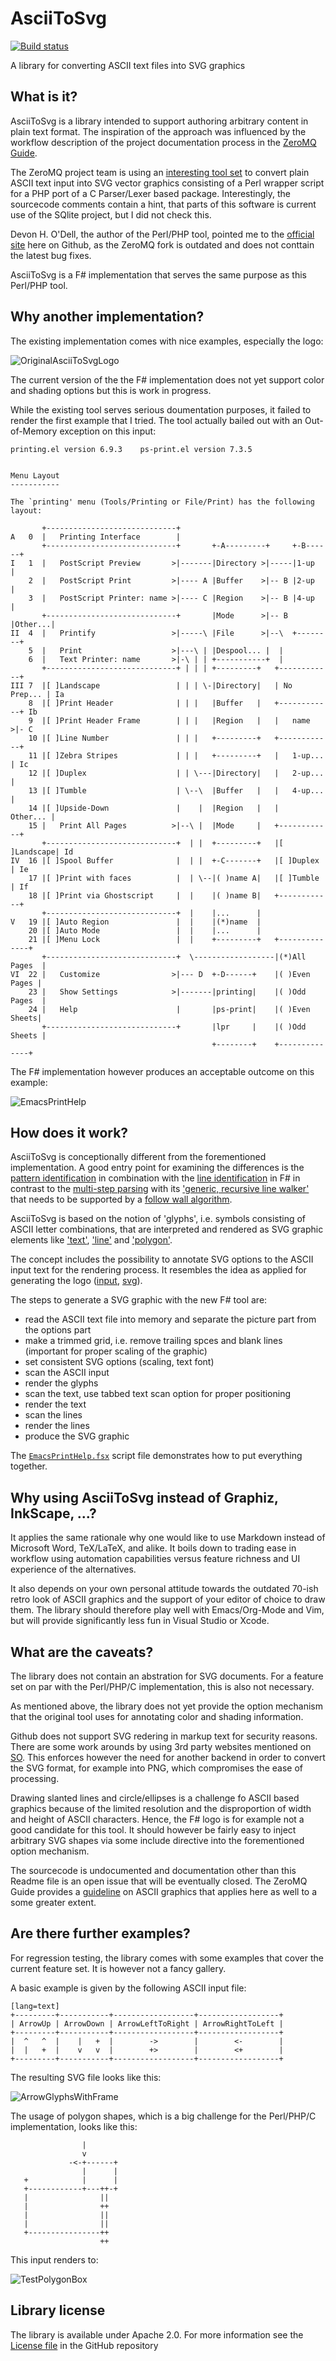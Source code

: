 AsciiToSvg
==========

[![Build status](https://ci.appveyor.com/api/projects/status/xmecy603qc0peo1c)](https://ci.appveyor.com/project/fbmnds/asciitosvg)

A library for converting ASCII text files into SVG graphics

## What is it?

AsciiToSvg is a library intended to support authoring arbitrary content in plain text format. 
The inspiration of the approach was influenced by the workflow description 
of the project documentation process in the [ZeroMQ Guide][2].

The ZeroMQ project team  is using an  [interesting tool set][3] to convert plain ASCII text input 
into SVG vector graphics consisting of a Perl wrapper script for a PHP port of a C Parser/Lexer based package. 
Interestingly, the sourcecode comments contain a hint, that parts of this software is current use of the SQlite project, but I did not check this.

Devon H. O'Dell, the author of the Perl/PHP tool, pointed me to the [official site][18] here on Github, as the ZeroMQ fork is outdated and does not conttain the latest bug fixes. 

AsciiToSvg is a F# implementation that serves the same purpose as this Perl/PHP tool.

## Why another implementation?

The existing implementation comes with nice examples, especially the logo:

![OriginalAsciiToSvgLogo](https://github.com/fbmnds/AsciiToSvg/blob/master/AsciiToSvg/AsciiToSvg.Tests/TestPngFiles/OriginalAsciiToSvgLogo.png?raw=true)

The current version of the the F# implementation does not yet support color and shading options but this is work in progress.

While the existing tool serves serious doumentation purposes, it failed to render the first example that I tried.
The tool actually bailed out with an Out-of-Memory exception on this input:

``` text
printing.el version 6.9.3    ps-print.el version 7.3.5


Menu Layout
-----------

The `printing' menu (Tools/Printing or File/Print) has the following layout:

       +-----------------------------+
A   0  |   Printing Interface        |
       +-----------------------------+       +-A---------+     +-B------+
I   1  |   PostScript Preview       >|-------|Directory >|-----|1-up    |
    2  |   PostScript Print         >|---- A |Buffer    >|-- B |2-up    |
    3  |   PostScript Printer: name >|---- C |Region    >|-- B |4-up    |
       +-----------------------------+       |Mode      >|-- B |Other...|
II  4  |   Printify                 >|-----\ |File      >|--\  +--------+
    5  |   Print                    >|---\ | |Despool... |  |
    6  |   Text Printer: name       >|-\ | | +-----------+  |
       +-----------------------------+ | | | +---------+   +------------+
III 7  |[ ]Landscape                 | | | \-|Directory|   | No Prep... | Ia
    8  |[ ]Print Header              | | |   |Buffer   |   +------------+ Ib
    9  |[ ]Print Header Frame        | | |   |Region   |   |   name    >|- C
    10 |[ ]Line Number               | | |   +---------+   +------------+
    11 |[ ]Zebra Stripes             | | |   +---------+   |   1-up...  | Ic
    12 |[ ]Duplex                    | | \---|Directory|   |   2-up...  |
    13 |[ ]Tumble                    | \--\  |Buffer   |   |   4-up...  |
    14 |[ ]Upside-Down               |    |  |Region   |   |   Other... |
    15 |   Print All Pages          >|--\ |  |Mode     |   +------------+
       +-----------------------------+  | |  +---------+   |[ ]Landscape| Id
IV  16 |[ ]Spool Buffer              |  | |  +-C-------+   |[ ]Duplex   | Ie
    17 |[ ]Print with faces          |  | \--|( )name A|   |[ ]Tumble   | If
    18 |[ ]Print via Ghostscript     |  |    |( )name B|   +------------+
       +-----------------------------+  |    |...      |
V   19 |[ ]Auto Region               |  |    |(*)name  |
    20 |[ ]Auto Mode                 |  |    |...      |
    21 |[ ]Menu Lock                 |  |    +---------+   +--------------+
       +-----------------------------+  \------------------|(*)All Pages  |
VI  22 |   Customize                >|--- D  +-D------+    |( )Even Pages |
    23 |   Show Settings            >|-------|printing|    |( )Odd Pages  |
    24 |   Help                      |       |ps-print|    |( )Even Sheets|
       +-----------------------------+       |lpr     |    |( )Odd Sheets |
                                             +--------+    +--------------+

```

The F# implementation however produces an acceptable outcome on this example:

![EmacsPrintHelp](https://github.com/fbmnds/AsciiToSvg/blob/master/AsciiToSvg/AsciiToSvg.Tests/TestPngFiles/EmacsPrintHelp.png?raw=true)

## How does it work?

AsciiToSvg is conceptionally different from the forementioned implementation. 
A good entry point for examining the differences is the 
[pattern identification][4] in combination with the [line identification][5] in F#
in contrast to the [multi-step parsing][6] with its ['generic, recursive line walker'][7] 
that needs to be supported by a [follow wall algorithm][8].

AsciiToSvg is based on the notion of 'glyphs', i.e. symbols consisting of ASCII letter combinations, that are 
interpreted and rendered as SVG graphic elements like ['text'][9], 
['line'][10] and ['polygon'][11].

The concept includes the possibility to annotate SVG options to the ASCII input text for the rendering process. 
It resembles the idea as applied for generating the logo ([input][12], 
[svg][13]).

The steps to generate a SVG graphic with the new F# tool are:

* read the ASCII text file into memory and separate the picture part from the options part
* make a trimmed grid, i.e. remove trailing spces and blank lines (important for proper scaling of the graphic)
* set consistent SVG options (scaling, text font)
* scan the ASCII input
* render the glyphs
* scan the text, use tabbed text scan option for proper positioning
* render the text
* scan the lines
* render the lines
* produce the SVG graphic

The [`EmacsPrintHelp.fsx`][15] script file demonstrates how to put everything together. 

## Why using AsciiToSvg instead of Graphiz, InkScape, ...?

It applies the same rationale why one would like to use Markdown instead of Microsoft Word, TeX/LaTeX, and alike.
It boils down to trading ease in workflow using automation capabilities versus feature richness and UI experience of the alternatives.

It also depends on your own personal attitude towards the outdated 70-ish retro look of ASCII graphics and the support of your editor of choice to draw them.
The library should therefore play well with Emacs/Org-Mode and Vim, but will provide significantly less fun in Visual Studio or Xcode.

## What are the caveats?

The library does not contain an abstration for SVG documents. For a feature set on par with the Perl/PHP/C implementation, this is also not necessary.

As mentioned above, the library does not yet provide the option mechanism that the original tool uses for annotating color and shading information.

Github does not support SVG redering in markup text for security reasons. There are some work arounds by using 3rd party websites mentioned on [SO][16]. 
This enforces however the need for another backend in order to convert the SVG format, for example into PNG, which compromises the ease of processing.

Drawing slanted lines and circle/ellipses is a challenge fo ASCII based graphics because of the limited resolution and the disproportion of width and height of ASCII characters. 
Hence, the F# logo is for example not a good candidate for this tool. It should however be fairly easy to inject arbitrary SVG shapes 
via some include directive into the forementioned option mechanism.

The sourcecode is undocumented and documentation other than this Readme file is an open issue that will be eventually closed. 
The ZeroMQ Guide provides a [guideline][17] on ASCII graphics that applies here as well to a some greater extent.

## Are there further examples?

For regression testing, the library comes with some examples that cover the current feature set. It is however not a fancy gallery.

A basic example is given by the following ASCII input file:

    [lang=text]
    +---------+-----------+------------------+------------------+
    | ArrowUp | ArrowDown | ArrowLeftToRight | ArrowRightToLeft |
    +---------+-----------+------------------+------------------+
    |  ^   ^  |    |   +  |        ->        |        <-        |
    |  |   +  |    v   v  |        +>        |        <+        |
    +---------+-----------+------------------+------------------+ 

The resulting SVG file looks like this:

![ArrowGlyphsWithFrame](https://github.com/fbmnds/AsciiToSvg/blob/master/AsciiToSvg/AsciiToSvg.Tests/TestPngFiles/ArrowGlyphsWithFrame.png?raw=true)

The usage of polygon shapes, which is a big challenge for the Perl/PHP/C implementation, looks like this:

``` text
                |
                v
             -<-+------+
                |      |
   +            |      |
   +------------+---++-+
   |                ||
   |                ++
   |                ||
   |                ||
   +----------------++
                    ++
```

This input renders to:

![TestPolygonBox](https://github.com/fbmnds/AsciiToSvg/blob/master/AsciiToSvg/AsciiToSvg.Tests/TestPngFiles/TestPolygonBox.png?raw=true)

                    
## Library license

The library is available under Apache 2.0. For more information see the [License file][1] in the GitHub repository

 [1]: https://github.com/fbmnds/a2svg/blob/master/LICENSE
 [2]: http://zguide.zeromq.org/page:all#Removing-Friction
 [3]: https://github.com/imatix/zguide/tree/master/bin/asciitosvg
 [4]: https://github.com/fbmnds/AsciiToSvg/blob/master/AsciiToSvg/AsciiToSvg/GlyphScanner.fs
 [5]: https://github.com/fbmnds/AsciiToSvg/blob/master/AsciiToSvg/AsciiToSvg/LineScanner.fs
 [6]: https://github.com/imatix/zguide/blob/master/bin/asciitosvg/ASCIIToSVG.php#L1323
 [7]: https://github.com/imatix/zguide/blob/master/bin/asciitosvg/ASCIIToSVG.php#L1926
 [8]: https://github.com/imatix/zguide/blob/master/bin/asciitosvg/ASCIIToSVG.php#L2043
 [9]: http://www.w3.org/TR/SVG/text.html#TextElement
 [10]: http://www.w3.org/TR/SVG/shapes.html#LineElement
 [11]: http://www.w3.org/TR/SVG/shapes.html#PolygonElement
 [12]: https://github.com/imatix/zguide/blob/master/bin/asciitosvg/logo.txt
 [13]: https://github.com/imatix/zguide/blob/master/bin/asciitosvg/logo.svg
 [14]: https://github.com/tpetricek/FSharp.Formatting
 [15]: https://github.com/fbmnds/AsciiToSvg/blob/master/AsciiToSvg/AsciiToSvg.Tests/EmacsPrintHelp.fsx
 [16]: http://stackoverflow.com/questions/13808020/include-an-svg-hosted-on-github-in-markdown
 [17]: https://github.com/imatix/zguide/tree/master/bin/asciitosvg
 [18]: https://github.com/dhobsd/asciitosvg

